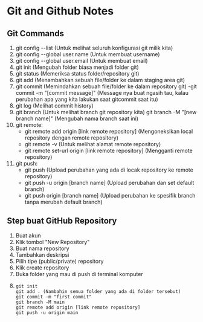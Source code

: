 # Git and Github Notes

## Git Commands

1. git config --list (Untuk melihat seluruh konfigurasi git milik kita)
2. git config --global user.name (Untuk membuat username)
3. git config --global user.email (Untuk membuat email)
4. git init (Mengubah folder biasa menjadi folder git)
5. git status (Memeriksa status folder/repository git)
6. git add (Menambahkan sebuah file/folder ke dalam staging area git)
7. git commit (Memindahkan sebuah file/folder ke dalam repository git)
   -git commit -m "[commit message]" (Message nya buat ngasih tau, kalau perubahan apa yang kita lakukan saat gitcommit saat itu)
8. git log (Melihat commit history)
9. git branch (Untuk melihat branch git repository kita)
   git branch -M "[new branch name]" (Mengubah nama branch saat ini)
10. git remote:
    - git remote add origin [link remote repository] (Mengoneksikan local repository dengan remote repository)
    - git remote -v (Untuk melihat alamat remote repository)
    - git remote set-url origin [link remote repository] (Mengganti remote repository)
11. git push:
    - git push (Upload perubahan yang ada di locak repository ke remote repository)
    - git push -u origin [branch name] (Upload perubahan dan set default branch)
    - git push origin [branch name] (Upload perubahan ke spesifik branch tanpa merubah default branch)

## Step buat GitHub Repository

1. Buat akun
2. Klik tombol "New Repository"
3. Buat nama repository
4. Tambahkan deskripsi
5. Pilih tipe (public/private) repository
6. Klik create repository
7. Buka folder yang mau di push di terminal komputer
8. ```
   git init
   git add . (Nambahin semua folder yang ada di folder tersebut)
   git commit -m "first commit"
   git branch -M main
   git remote add origin [link remote repository]
   git push -u origin main
   ```
